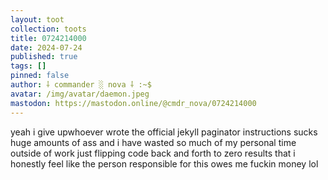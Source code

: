 ```yaml
---
layout: toot
collection: toots
title: 0724214000
date: 2024-07-24
published: true
tags: []
pinned: false
author: ⸸ commander ░ nova ⸸ :~$
avatar: /img/avatar/daemon.jpeg
mastodon: https://mastodon.online/@cmdr_nova/0724214000
---
```


yeah i give upwhoever wrote the official jekyll paginator instructions sucks huge amounts of ass and i have wasted so much of my personal time outside of work just flipping code back and forth to zero results that i honestly feel like the person responsible for this owes me fuckin money lol
